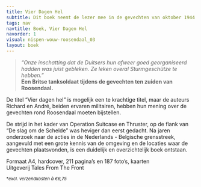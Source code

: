 ```yaml
---
title: Vier Dagen Hel
subtitle: Dit boek neemt de lezer mee in de gevechten van oktober 1944 in de driehoek Roosendaal - Essen - Wouw.
tags: nav
navtitle: Boek, Vier Dagen Hel
navorder: 1
visual: nispen-wouw-roosendaal_03
layout: boek
---
```


>*“Onze inschatting dat de Duitsers hun afweer goed georganiseerd hadden was juist gebleken. Ze leken overal Sturmgeschütze te hebben.”*  
**Een Britse tanksoldaat tijdens de gevechten ten zuiden van Roosendaal.**

De titel “Vier dagen hel” is mogelijk een te krachtige titel, maar de auteurs Richard en André, beiden ervaren militairen, hebben hun mening over de gevechten rond Roosendaal moeten bijstellen.

De strijd in het kader van Operation Suitcase en Thruster, op de flank van “De slag om de Schelde” was heviger dan eerst gedacht. Na jaren onderzoek naar de acties in de Nederlands - Belgische grensstreek, aangevuld met een grote kennis van de omgeving en de locaties waar de gevechten plaatsvonden, is een duidelijk en overzichtelijk boek ontstaan.

Formaat A4, hardcover, 211 pagina’s en 187 foto’s, kaarten  
Uitgeverij Tales From The Front

<sup>**excl. verzendkosten à €6,75*</sup>
